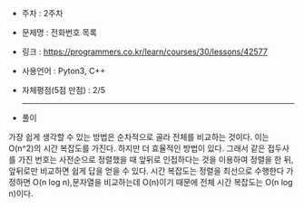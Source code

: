 * 주차 : 2주차 
* 문제명 : 전화번호 목록
* 링크 : https://programmers.co.kr/learn/courses/30/lessons/42577
* 사용언어 : Pyton3, C++ 
* 자체평점(5점 만점) : 2/5 
  
  ---

* 풀이

가장 쉽게 생각할 수 있는 방법은 순차적으로 골라 전체를 비교하는 것이다.
이는 O(n^2)의 시간 복잡도를 가진다. 하지만 더 효율적인 방법이 있다.
그래서 같은 접두사를 가진 번호는 사전순으로 정렬했을 때 앞뒤로 인접하다는 것을 이용하여 정렬을 한 뒤, 앞뒤로만 비교하면 쉽게 답을 얻을 수 있다.
시간 복잡도는 정렬을 최선으로 수행한다 가정하면 O(n log n),문자열을 비교하는데 O(n)이기 때문에 전체 시간 복잡도는 O(n log n)이다.

